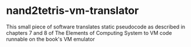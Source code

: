 # nand2tetris-vm-translator
This small piece of software translates static pseudocode as described in chapters 7 and 8 of The Elements of Computing System to VM code runnable on the book's VM emulator
